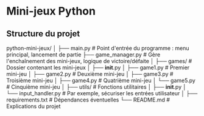 # Mini-jeux Python

## Structure du projet
 
python-mini-jeux/
│
├── main.py            # Point d'entrée du programme : menu principal, lancement de partie
├── game_manager.py    # Gère l'enchaînement des mini-jeux, logique de victoire/défaite
│
├── games/             # Dossier contenant les mini-jeux
│   ├── __init__.py
│   ├── game1.py       # Premier mini-jeu
│   ├── game2.py       # Deuxième mini-jeu
│   ├── game3.py       # Troisième mini-jeu
│   ├── game4.py       # Quatrième mini-jeu
│   └── game5.py       # Cinquième mini-jeu
│
├── utils/             # Fonctions utilitaires
│   ├── __init__.py
│   └── input_handler.py   # Par exemple, sécuriser les entrées utilisateur
│
├── requirements.txt   # Dépendances éventuelles
└── README.md          # Explications du projet



